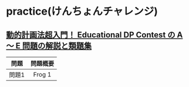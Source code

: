 # practice(けんちょんチャレンジ)

## [動的計画法超入門！ Educational DP Contest の A ～ E 問題の解説と類題集](https://qiita.com/drken/items/dc53c683d6de8aeacf5a)
|問題|問題概要|
|:-:|:-:|
|問題1|Frog 1|

